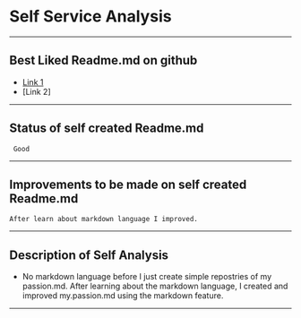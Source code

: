 # Self Service Analysis
------------
## Best Liked Readme.md on github
- [Link 1](https://www.makeareadme.com/)
- [Link 2]
-------
## Status of self created Readme.md
```
 Good
```
----------
## Improvements to be made on self created Readme.md
```
After learn about markdown language I improved.
```
------------
## Description of Self Analysis
- No markdown language before I just create simple repostries of my passion.md. After learning about the markdown language, I created and improved my.passion.md using the markdown feature.
-----------
